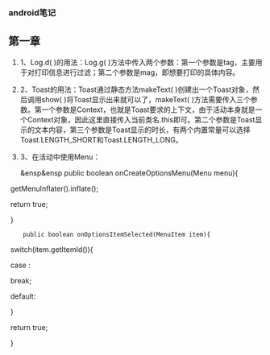 

### android笔记

## 第一章

1. 1、Log.d( )的用法：Log.g( )方法中传入两个参数：第一个参数是tag，主要用于对打印信息进行过滤；第二个参数是mag，即想要打印的具体内容。

2. 2、Toast的用法：Toast通过静态方法makeText( )创建出一个Toast对象，然后调用show( )将Toast显示出来就可以了，makeText( )方法需要传入三个参数。第一个参数是Context，也就是Toast要求的上下文，由于活动本身就是一个Context对象，因此这里直接传入当前类名.this即可。第二个参数是Toast显示的文本内容，第三个参数是Toast显示的时长，有两个内置常量可以选择Toast.LENGTH_SHORT和Toast.LENGTH_LONG。

3. 3、在活动中使用Menu：

   &ensp&ensp public boolean onCreateOptionsMenu(Menu menu){

​      	      		getMenuInflater().inflate();

​      			return true;

​     		}



   		public boolean onOptionsItemSelected(MenuItem item){

​	     		switch(item.getItemId()){

​	   		 case                :

​                         	break;

​           		 default:

​           		 }

​           		 return true;

​		  }